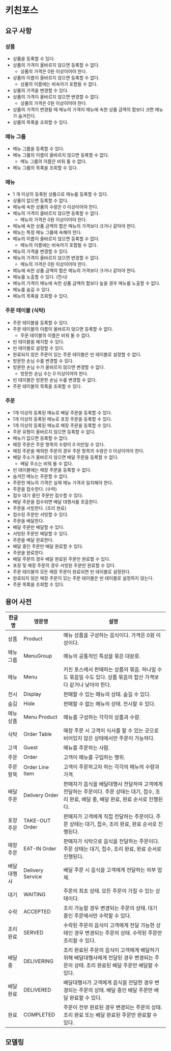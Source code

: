 # 키친포스

## 요구 사항

### 상품

- 상품을 등록할 수 있다.
- 상품의 가격이 올바르지 않으면 등록할 수 없다.
  - 상품의 가격은 0원 이상이어야 한다.
- 상품의 이름이 올바르지 않으면 등록할 수 없다.
  - 상품의 이름에는 비속어가 포함될 수 없다.
- 상품의 가격을 변경할 수 있다.
- 상품의 가격이 올바르지 않으면 변경할 수 없다.
  - 상품의 가격은 0원 이상이어야 한다.
- 상품의 가격이 변경될 때 메뉴의 가격이 메뉴에 속한 상품 금액의 합보다 크면 메뉴가 숨겨진다.
- 상품의 목록을 조회할 수 있다.

### 메뉴 그룹

- 메뉴 그룹을 등록할 수 있다.
- 메뉴 그룹의 이름이 올바르지 않으면 등록할 수 없다.
  - 메뉴 그룹의 이름은 비워 둘 수 없다.
- 메뉴 그룹의 목록을 조회할 수 있다.

### 메뉴

- 1 개 이상의 등록된 상품으로 메뉴를 등록할 수 있다.
- 상품이 없으면 등록할 수 없다.
- 메뉴에 속한 상품의 수량은 0 이상이어야 한다.
- 메뉴의 가격이 올바르지 않으면 등록할 수 없다.
  - 메뉴의 가격은 0원 이상이어야 한다.
- 메뉴에 속한 상품 금액의 합은 메뉴의 가격보다 크거나 같아야 한다.
- 메뉴는 특정 메뉴 그룹에 속해야 한다.
- 메뉴의 이름이 올바르지 않으면 등록할 수 없다.
  - 메뉴의 이름에는 비속어가 포함될 수 없다.
- 메뉴의 가격을 변경할 수 있다.
- 메뉴의 가격이 올바르지 않으면 변경할 수 없다.
  - 메뉴의 가격은 0원 이상이어야 한다.
- 메뉴에 속한 상품 금액의 합은 메뉴의 가격보다 크거나 같아야 한다.
- 메뉴를 노출할 수 있다. (전시)
- 메뉴의 가격이 메뉴에 속한 상품 금액의 합보다 높을 경우 메뉴를 노출할 수 없다.
- 메뉴를 숨길 수 있다.
- 메뉴의 목록을 조회할 수 있다.

### 주문 테이블 (식탁)

- 주문 테이블을 등록할 수 있다.
- 주문 테이블의 이름이 올바르지 않으면 등록할 수 없다.
  - 주문 테이블의 이름은 비워 둘 수 없다.
- 빈 테이블을 해지할 수 있다.
- 빈 테이블로 설정할 수 있다.
- 완료되지 않은 주문이 있는 주문 테이블은 빈 테이블로 설정할 수 없다.
- 방문한 손님 수를 변경할 수 있다.
- 방문한 손님 수가 올바르지 않으면 변경할 수 없다.
  - 방문한 손님 수는 0 이상이어야 한다.
- 빈 테이블은 방문한 손님 수를 변경할 수 없다.
- 주문 테이블의 목록을 조회할 수 있다.

### 주문

- 1개 이상의 등록된 메뉴로 배달 주문을 등록할 수 있다.
- 1개 이상의 등록된 메뉴로 포장 주문을 등록할 수 있다.
- 1개 이상의 등록된 메뉴로 매장 주문을 등록할 수 있다.
- 주문 유형이 올바르지 않으면 등록할 수 없다.
- 메뉴가 없으면 등록할 수 없다.
- 매장 주문은 주문 항목의 수량이 0 미만일 수 있다.
- 매장 주문을 제외한 주문의 경우 주문 항목의 수량은 0 이상이어야 한다.
- 배달 주소가 올바르지 않으면 배달 주문을 등록할 수 없다.
  - 배달 주소는 비워 둘 수 없다.
- 빈 테이블에는 매장 주문을 등록할 수 없다.
- 숨겨진 메뉴는 주문할 수 없다.
- 주문한 메뉴의 가격은 실제 메뉴 가격과 일치해야 한다.
- 주문을 접수한다. (수락)
- 접수 대기 중인 주문만 접수할 수 있다.
- 배달 주문을 접수되면 배달 대행사를 호출한다.
- 주문을 서빙한다. (조리 완료)
- 접수된 주문만 서빙할 수 있다.
- 주문을 배달한다.
- 배달 주문만 배달할 수 있다.
- 서빙된 주문만 배달할 수 있다.
- 주문을 배달 완료한다.
- 배달 중인 주문만 배달 완료할 수 있다.
- 주문을 완료한다.
- 배달 주문의 경우 배달 완료된 주문만 완료할 수 있다.
- 포장 및 매장 주문의 경우 서빙된 주문만 완료할 수 있다.
- 주문 테이블의 모든 매장 주문이 완료되면 빈 테이블로 설정한다.
- 완료되지 않은 매장 주문이 있는 주문 테이블은 빈 테이블로 설정하지 않는다.
- 주문 목록을 조회할 수 있다.

## 용어 사전

| 한글명   | 영문명              | 설명                                                                                  |
|-------|------------------|-------------------------------------------------------------------------------------|
| 상품    | Product          | 메뉴 상품을 구성하는 음식이다. 가격은 0원 이상이다.                                                      | 
| 메뉴 그룹 | MenuGroup        | 메뉴의 공통적인 특성을 묶은 대분류.                                                                |
| 메뉴    | Menu             | 키친 포스에서 판매하는 상품의 묶음. 하나일 수도 묶음일 수도 있다. 상품 묶음의 합산 가격보다 같거나 낮아야 한다.                   |
| 전시    | Display          | 판매할 수 있는 메뉴의 상태. 숨길 수 있다.                                                           |
| 숨김    | Hide             | 판매할 수 없는 메뉴의 상태. 전시할 수 있다.                                                          |
| 메뉴 상품 | Menu Product     | 메뉴를 구성하는 각각의 상품과 수량.                                                                |
| 식탁    | Order Table      | 매장 주문 시 고객이 식사를 할 수 있는 곳으로 비어있지 않은 상태에서만 주문이 가능하다.                                  |
| 고객    | Guest            | 메뉴를 주문하는 사람.                                                                        |
| 주문    | Order            | 고객이 메뉴를 구입하는 행위.                                                                    |
| 주문 항목 | Order Line Item  | 고객이 주문하고자 하는 각각의 메뉴의 수량과 가격.                                                        |
| 배달 주문 | Delivery Order   | 판매자가 음식을 배달대행사 전달하여 고객에게 전달하는 주문이다. 주문 상태는 대기, 접수, 조리 완료, 배달 중, 배달 완료, 완료 순서로 진행된다. |
| 포장 주문 | TAKE-OUT Order   | 판매자가 고객에게 직접 전달하는 주문이다. 주문 상태는 대기, 접수, 조리 완료, 완료 순서로 진행된다.                          |
| 매장 주문 | EAT-IN Order     | 판매자가 식탁으로 음식을 전달하는 주문이다. 주문 상태는 대기, 접수, 조리 완료, 완료 순서로 진행된다.                         |
| 배달대행사 | Delivery Service | 배달 주문 시 음식을 고객에게 전달하는 외부 업체.                                                        |
| 대기    | WAITING          | 주문의 최초 상태. 모든 주문이 가질 수 있는 상태이다.                                                     |
| 수락    | ACCEPTED         | 조리 가능할 경우 변경되는 주문의 상태. 대기 중인 주문에서만 수락할 수 있다.                                        |
| 조리 완료 | SERVED           | 수락된 주문의 음식이 고객에게 전달 가능한 상태인 경우 변경되는 주문의 상태. 수락된 주문만 조리할 수 있다.                       |
| 배달 중  | DELIVERING       | 조리 완료된 주문의 음식이 고객에게 배달하기 위해 배달대행사에게 전달된 경우 변경되는 주문의 상태. 조리 완료된 배달 주문만 배달할 수 있다.     |
| 배달 완료 | DELIVERED        | 배달대행사가 고객에게 음식을 전달한 경우 변경되는 주문의 상태. 배달 중인 배달 주문만 배달 완료할 수 있다.                       |
| 완료    | COMPLETED        | 주문이 전부 완료된 경우 변경되는 주문의 상태. 조리 완료 또는 배달 완료된 주문만 완료할 수 있다.                            |


## 모델링
